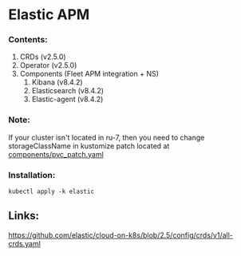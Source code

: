 # Elastic APM

### Contents:
1. CRDs (v2.5.0)
2. Operator (v2.5.0)
3. Components (Fleet APM integration + NS)
   1. Kibana (v8.4.2)
   2. Elasticsearch (v8.4.2)
   3. Elastic-agent (v8.4.2)

### Note:
If your cluster isn't located in ru-7,
then you need to change storageClassName 
in kustomize patch located at [components/pvc_patch.yaml](./components/pvc_patch_es.yaml)

### Installation:
```shell
kubectl apply -k elastic
```

## Links:
https://github.com/elastic/cloud-on-k8s/blob/2.5/config/crds/v1/all-crds.yaml